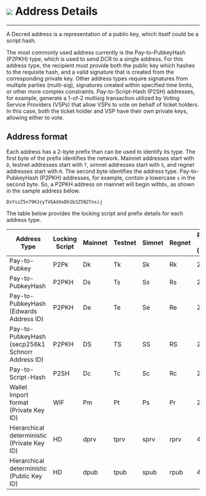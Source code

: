 # <img class="dcr-icon" src="/img/dcr-icons/Transactions.svg" /> Address Details 

---

A Decred address is a representation of a public key, which itself could be a script hash. 

The most commonly used address currently is the Pay-to-PubkeyHash (P2PKH) type, which is used to send DCR to a single address. For this address type, the recipient must provide both the public key which hashes to the requisite hash, and a valid signature that is created from the corresponding private key. Other address types require signatures from multiple parties (multi-sig), signatures created within specified time limits, or other more complex constraints. Pay-to-Script-Hash (P2SH) addresses, for example, generate a 1-of-2 multisig transaction utilized by Voting Service Providers (VSPs) that allow VSPs to vote on behalf of ticket holders. In this case, both the ticket holder and VSP have their own private keys, allowing either to vote. 

## Address format

Each address has a 2-byte prefix than can be used to identify its type. The first byte of the prefix identifies the network. Mainnet addresses start with `D`, testnet addresses start with `T`, simnet addresses start with `S`, and regnet addresses start with `R`. The second byte identifies the address type. Pay-to-PubkeyHash (P2PKH) addresses, for example, contsin a lowercase `s` in the second byte. So, a P2PKH address on mainnet will begin with`Ds`, as shown in the sample address below.  

```DsYszZ5n79HJzyTVGAdXeDb1b3Z5N2Tnsij```



The table below provides the locking script and prefix details for each address type. 


Address Type        | Locking Script | Mainnet	| Testnet |	Simnet | Regnet	| Prefix Size (byte) |
| ---          | --- | --- |  --- |  --- |  --- |  --- |    
Pay-to-Pubkey	| P2Pk | Dk |	Tk |	Sk |	Rk | 2 |
Pay-to-PubkeyHash |	P2PKH	| Ds	| Ts	| Ss |	Rs |	2 |
Pay-to-PubkeyHash <br> (Edwards Address ID) |		P2PKH |		De |		Te |		Se	 |	Re |	2 |	
Pay-to-PubkeyHash <br> (secp256k1 Schnorr Address ID) |	P2PKH |	DS |	TS |	SS |	RS |	2 |
Pay-to-Script-Hash |	P2SH |	Dc |	Tc |	Sc |	Rc |	2 |
Wallet Import format <br> (Private Key ID) |	WIF |	Pm |	Pt |	Ps |	Pr |	2 |
Hierarchical deterministic <br>(Private Key ID) |	HD |	dprv |	tprv |	sprv |	rprv |	4 |
Hierarchical deterministic <br> (Public Key ID) |	HD |	dpub |	tpub |	spub |	rpub |	4 |


